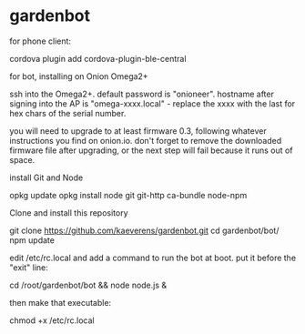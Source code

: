 # gardenbot


for phone client:

cordova plugin add cordova-plugin-ble-central

for bot, installing on Onion Omega2+

ssh into the Omega2+. default password is "onioneer". hostname after signing into the AP is "omega-xxxx.local" - replace the xxxx with the last for hex chars of the serial number.

you will need to upgrade to at least firmware 0.3, following whatever instructions you find on onion.io. don't forget to remove the downloaded firmware file after upgrading, or the next step will fail because it runs out of space.

install Git and Node

opkg update
opkg install node git git-http ca-bundle node-npm

Clone and install this repository

git clone https://github.com/kaeverens/gardenbot.git
cd gardenbot/bot/
npm update

edit /etc/rc.local and add a command to run the bot at boot. put it before the "exit" line:

cd /root/gardenbot/bot && node node.js &

then make that executable:

chmod +x /etc/rc.local

